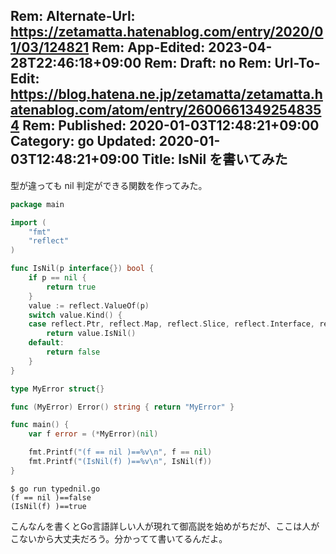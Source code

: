 Rem: Alternate-Url: https://zetamatta.hatenablog.com/entry/2020/01/03/124821
Rem: App-Edited: 2023-04-28T22:46:18+09:00
Rem: Draft: no
Rem: Url-To-Edit: https://blog.hatena.ne.jp/zetamatta/zetamatta.hatenablog.com/atom/entry/26006613492548354
Rem: Published: 2020-01-03T12:48:21+09:00
Category: go
Updated: 2020-01-03T12:48:21+09:00
Title:  IsNil を書いてみた
---
型が違っても nil 判定ができる関数を作ってみた。

```go
package main

import (
	"fmt"
	"reflect"
)

func IsNil(p interface{}) bool {
	if p == nil {
		return true
	}
	value := reflect.ValueOf(p)
	switch value.Kind() {
	case reflect.Ptr, reflect.Map, reflect.Slice, reflect.Interface, reflect.Chan, reflect.Func:
		return value.IsNil()
	default:
		return false
	}
}

type MyError struct{}

func (MyError) Error() string { return "MyError" }

func main() {
	var f error = (*MyError)(nil)

	fmt.Printf("(f == nil )==%v\n", f == nil)
	fmt.Printf("(IsNil(f) )==%v\n", IsNil(f))
}
```

```
$ go run typednil.go
(f == nil )==false
(IsNil(f) )==true
```

こんなんを書くとGo言語詳しい人が現れて御高説を始めがちだが、ここは人がこないから大丈夫だろう。分かってて書いてるんだよ。